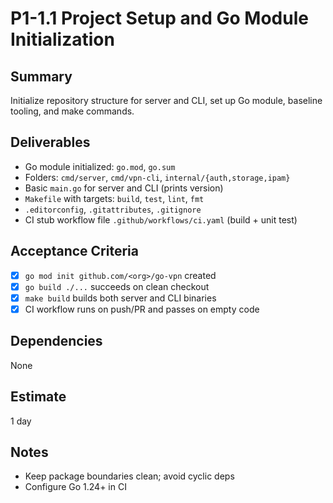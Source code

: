 # P1-1.1 Project Setup and Go Module Initialization

## Summary
Initialize repository structure for server and CLI, set up Go module, baseline tooling, and make commands.

## Deliverables
- Go module initialized: `go.mod`, `go.sum`
- Folders: `cmd/server`, `cmd/vpn-cli`, `internal/{auth,storage,ipam}`
- Basic `main.go` for server and CLI (prints version)
- `Makefile` with targets: `build`, `test`, `lint`, `fmt`
- `.editorconfig`, `.gitattributes`, `.gitignore`
- CI stub workflow file `.github/workflows/ci.yaml` (build + unit test)

## Acceptance Criteria
- [x] `go mod init github.com/<org>/go-vpn` created
- [x] `go build ./...` succeeds on clean checkout
- [x] `make build` builds both server and CLI binaries
- [x] CI workflow runs on push/PR and passes on empty code

## Dependencies
None

## Estimate
1 day

## Notes
- Keep package boundaries clean; avoid cyclic deps
- Configure Go 1.24+ in CI


